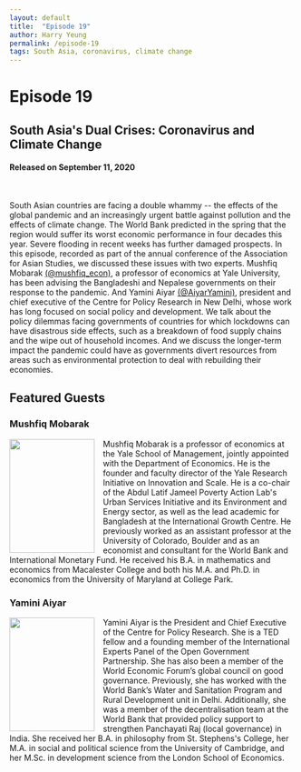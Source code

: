 ```yaml
---
layout: default
title:  "Episode 19"
author: Harry Yeung
permalink: /episode-19
tags: South Asia, coronavirus, climate change
---
```


# Episode 19
## South Asia's Dual Crises: Coronavirus and Climate Change
#### Released on September 11, 2020

<div id="buzzsprout-player-5375992"></div>
<script src="https://www.buzzsprout.com/699187/5375992-south-asia-s-dual-crises-coronavirus-and-climate-change.js?container_id=buzzsprout-player-5375992&player=small" type="text/javascript" charset="utf-8"></script>
<br>

South Asian countries are facing a double whammy -- the effects of the global pandemic and an increasingly urgent battle against pollution and the effects of climate change. The World Bank predicted in the spring that the region would suffer its worst economic performance in four decades this year. Severe flooding in recent weeks has further damaged prospects. In this episode, recorded as part of the annual conference of the Association for Asian Studies, we discussed these issues with two experts. Mushfiq Mobarak [(@mushfiq_econ)](https://twitter.com/mushfiq_econ), a professor of economics at Yale University, has been advising the Bangladeshi and Nepalese governments on their response to the pandemic. And Yamini Aiyar [(@AiyarYamini)](https://twitter.com/aiyaryamini), president and chief executive of the Centre for Policy Research in New Delhi, whose work has long focused on social policy and development. We talk about the policy dilemmas facing governments of countries for which lockdowns can have disastrous side effects, such as a breakdown of food supply chains and the wipe out of household incomes. And we discuss the longer-term impact the pandemic could have as governments divert resources from areas such as environmental protection to deal with rebuilding their economies.

## Featured Guests

### Mushfiq Mobarak

<html>
<head>
<style>
img {
  float: left;
}
</style>
</head>
<body>

<p><img src="https://user-images.githubusercontent.com/67763587/92680350-83239f00-f2df-11ea-8919-a4a3ebd739bd.png"
 style="width:150px;height:200px;margin-right:15px;">
Mushfiq Mobarak is a professor of economics at the Yale School of Management, jointly appointed with the Department of Economics. He is the founder and faculty director of the Yale Research Initiative on Innovation and Scale. He is a co-chair of the Abdul Latif Jameel Poverty Action Lab's Urban Services Initiative and its Environment and Energy sector, as well as the lead academic for Bangladesh at the International Growth Centre. He previously worked as an assistant professor at the University of Colorado, Boulder and as an economist and consultant for the World Bank and International Monetary Fund. He received his B.A. in mathematics and economics from Macalester College and both his M.A. and Ph.D. in economics from the University of Maryland at College Park.</p>

</body>
</html>

### Yamini Aiyar

<html>
<head>
<style>
img {
  float: left;
}
</style>
</head>
<body>

<p><img src="https://user-images.githubusercontent.com/67763587/92680453-c1b95980-f2df-11ea-8c8a-62badb7fdafd.png"
 style="width:150px;height:200px;margin-right:15px;">
Yamini Aiyar is the President and Chief Executive of the Centre for Policy Research. She is a TED fellow and a founding member of the International Experts Panel of the Open Government Partnership. She has also been a member of the World Economic Forum’s global council on good governance. Previously, she has worked with the World Bank’s Water and Sanitation Program and Rural Development unit in Delhi. Additionally, she was a member of the decentralisation team at the World Bank that provided policy support to strengthen Panchayati Raj (local governance) in India. She received her B.A. in philosophy from St. Stephens's College, her M.A. in social and political science from the University of Cambridge, and her M.Sc. in development science from the London School of Economics.
</p>

</body>
</html>
